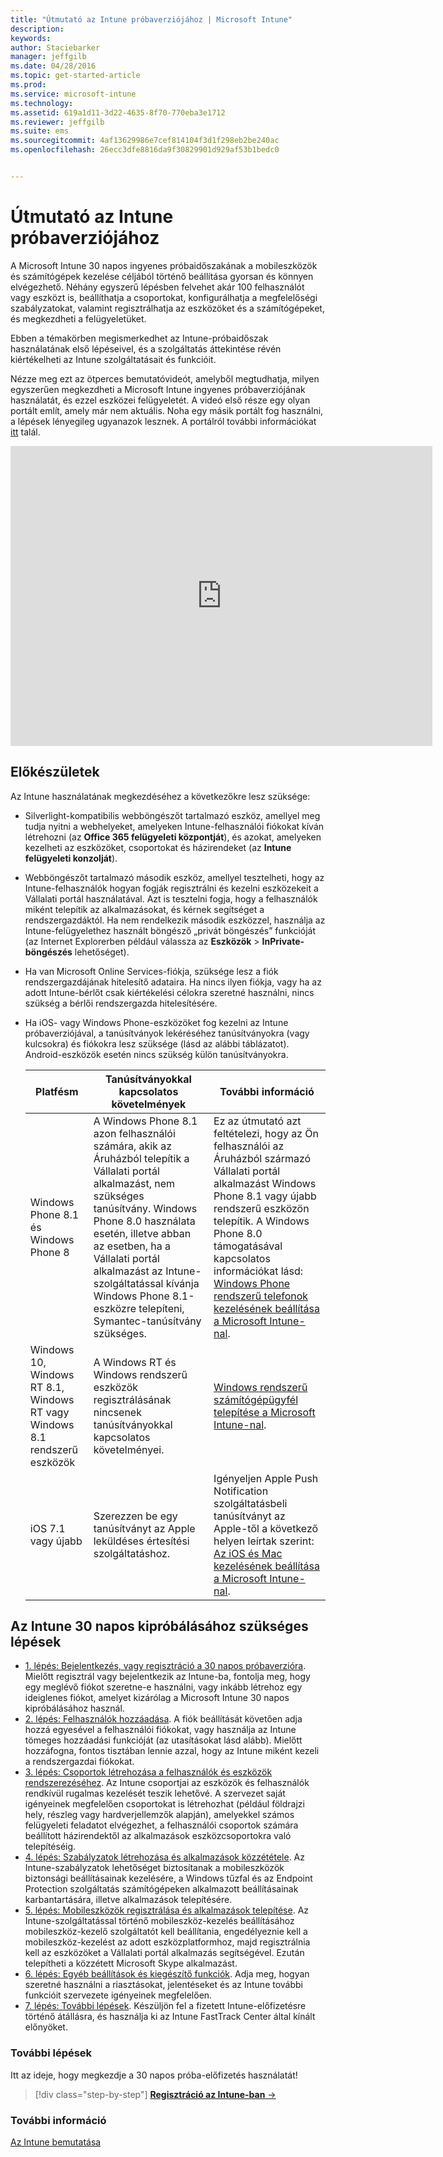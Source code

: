 ```yaml
---
title: "Útmutató az Intune próbaverziójához | Microsoft Intune"
description: 
keywords: 
author: Staciebarker
manager: jeffgilb
ms.date: 04/28/2016
ms.topic: get-started-article
ms.prod: 
ms.service: microsoft-intune
ms.technology: 
ms.assetid: 619a1d11-3d22-4635-8f70-770eba3e1712
ms.reviewer: jeffgilb
ms.suite: ems
ms.sourcegitcommit: 4af13629986e7cef814104f3d1f298eb2be240ac
ms.openlocfilehash: 26ecc3dfe8816da9f30829901d929af53b1bedc0


---
```


# Útmutató az Intune próbaverziójához
A Microsoft Intune 30 napos ingyenes próbaidőszakának a mobileszközök és számítógépek kezelése céljából történő beállítása gyorsan és könnyen elvégezhető. Néhány egyszerű lépésben felvehet akár 100 felhasználót vagy eszközt is, beállíthatja a csoportokat, konfigurálhatja a megfelelőségi szabályzatokat, valamint regisztrálhatja az eszközöket és a számítógépeket, és megkezdheti a felügyeletüket.

Ebben a témakörben megismerkedhet az Intune-próbaidőszak használatának első lépéseivel, és a szolgáltatás áttekintése révén kiértékelheti az Intune szolgáltatásait és funkcióit.

Nézze meg ezt az ötperces bemutatóvideót, amelyből megtudhatja, milyen egyszerűen megkezdheti a Microsoft Intune ingyenes próbaverziójának használatát, és ezzel eszközei felügyeletét. A videó első része egy olyan portált említ, amely már nem aktuális. Noha egy másik portált fog használni, a lépések lényegileg ugyanazok lesznek. A portálról további információkat [itt](https://docs.microsoft.com/intune/deploy-use/account-portal-merged-with-Office-365) talál.

<iframe width="675" height="480" src="https://www.youtube.com/embed/ltcZvm4VOFU" frameborder="0" allowfullscreen></iframe>

## Előkészületek
Az Intune használatának megkezdéséhez a következőkre lesz szüksége:

-   Silverlight-kompatibilis webböngészőt tartalmazó eszköz, amellyel meg tudja nyitni a webhelyeket, amelyeken Intune-felhasználói fiókokat kíván létrehozni (az **Office 365 felügyeleti központját**), és azokat, amelyeken kezelheti az eszközöket, csoportokat és házirendeket (az **Intune felügyeleti konzolját**).

-   Webböngészőt tartalmazó második eszköz, amellyel tesztelheti, hogy az Intune-felhasználók hogyan fogják regisztrálni és kezelni eszközekeit a Vállalati portál használatával. Azt is tesztelni fogja, hogy a felhasználók miként telepítik az alkalmazásokat, és kérnek segítséget a rendszergazdáktól. Ha nem rendelkezik második eszközzel, használja az Intune-felügyelethez használt böngésző „privát böngészés” funkcióját (az Internet Explorerben például válassza az **Eszközök** &gt; **InPrivate-böngészés** lehetőséget).

-   Ha van Microsoft Online Services-fiókja, szüksége lesz a fiók rendszergazdájának hitelesítő adataira. Ha nincs ilyen fiókja, vagy ha az adott Intune-bérlőt csak kiértékelési célokra szeretné használni, nincs szükség a bérlői rendszergazda hitelesítésére.

-   Ha iOS- vagy Windows Phone-eszközöket fog kezelni az Intune próbaverziójával, a tanúsítványok lekéréséhez tanúsítványokra (vagy kulcsokra) és fiókokra lesz szüksége (lásd az alábbi táblázatot). Android-eszközök esetén nincs szükség külön tanúsítványokra.

    |Platfésm|Tanúsítványokkal kapcsolatos követelmények|További információ|
    |------------|----------------------------|--------------------|
    |Windows Phone 8.1 és Windows Phone 8 |A Windows Phone 8.1 azon felhasználói számára, akik az Áruházból telepítik a Vállalati portál alkalmazást, nem szükséges tanúsítvány. Windows Phone 8.0 használata esetén, illetve abban az esetben, ha a Vállalati portál alkalmazást az Intune-szolgáltatással kívánja Windows Phone 8.1-eszközre telepíteni, Symantec-tanúsítvány szükséges.|Ez az útmutató azt feltételezi, hogy az Ön felhasználói az Áruházból származó Vállalati portál alkalmazást Windows Phone 8.1 vagy újabb rendszerű eszközön telepítik. A Windows Phone 8.0 támogatásával kapcsolatos információkat lásd: [Windows Phone rendszerű telefonok kezelésének beállítása a Microsoft Intune-nal](/Intune/Deploy-Use/set-up-windows-phone-management-with-microsoft-intune).|
    |Windows 10, Windows RT 8.1, Windows RT vagy Windows 8.1 rendszerű eszközök|A Windows RT és Windows rendszerű eszközök regisztrálásának nincsenek tanúsítványokkal kapcsolatos követelményei.|[Windows rendszerű számítógépügyfél telepítése a Microsoft Intune-nal](/Intune/Deploy-Use/install-the-windows-pc-client-with-microsoft-intune).|
    |iOS 7.1 vagy újabb|Szerezzen be egy tanúsítványt az Apple leküldéses értesítési szolgáltatáshoz.|Igényeljen Apple Push Notification szolgáltatásbeli tanúsítványt az Apple-től a következő helyen leírtak szerint: [Az iOS és Mac kezelésének beállítása a Microsoft Intune-nal](/Intune/Deploy-Use/set-up-ios-and-mac-management-with-microsoft-intune).|

## Az Intune 30 napos kipróbálásához szükséges lépések
- [1. lépés: Bejelentkezés, vagy regisztráció a 30 napos próbaverzióra](get-started-with-a-30-day-trial-of-microsoft-intune-step-1.md). Mielőtt regisztrál vagy bejelentkezik az Intune-ba, fontolja meg, hogy egy meglévő fiókot szeretne-e használni, vagy inkább létrehoz egy ideiglenes fiókot, amelyet kizárólag a Microsoft Intune 30 napos kipróbálásához használ.
- [2. lépés: Felhasználók hozzáadása](get-started-with-a-30-day-trial-of-microsoft-intune-step-2.md). A fiók beállítását követően adja hozzá egyesével a felhasználói fiókokat, vagy használja az Intune tömeges hozzáadási funkcióját (az utasításokat lásd alább). Mielőtt hozzáfogna, fontos tisztában lennie azzal, hogy az Intune miként kezeli a rendszergazdai fiókokat.
- [3. lépés: Csoportok létrehozása a felhasználók és eszközök rendszerezéséhez](get-started-with-a-30-day-trial-of-microsoft-intune-step-3.md). Az Intune csoportjai az eszközök és felhasználók rendkívül rugalmas kezelését teszik lehetővé. A szervezet saját igényeinek megfelelően csoportokat is létrehozhat (például földrajzi hely, részleg vagy hardverjellemzők alapján), amelyekkel számos felügyeleti feladatot elvégezhet, a felhasználói csoportok számára beállított házirendektől az alkalmazások eszközcsoportokra való telepítéséig.
- [4. lépés: Szabályzatok létrehozása és alkalmazások közzététele](get-started-with-a-30-day-trial-of-microsoft-intune-step-4.md). Az Intune-szabályzatok lehetőséget biztosítanak a mobileszközök biztonsági beállításainak kezelésére, a Windows tűzfal és az Endpoint Protection szolgáltatás számítógépeken alkalmazott beállításainak karbantartására, illetve alkalmazások telepítésére.
- [5. lépés: Mobileszközök regisztrálása és alkalmazások telepítése](get-started-with-a-30-day-trial-of-microsoft-intune-step-5.md). Az Intune-szolgáltatással történő mobileszköz-kezelés beállításához mobileszköz-kezelő szolgáltatót kell beállítania, engedélyeznie kell a mobileszköz-kezelést az adott eszközplatformhoz, majd regisztrálnia kell az eszközöket a Vállalati portál alkalmazás segítségével. Ezután telepítheti a közzétett Microsoft Skype alkalmazást.
- [6. lépés: Egyéb beállítások és kiegészítő funkciók](get-started-with-a-30-day-trial-of-microsoft-intune-step-6.md). Adja meg, hogyan szeretné használni a riasztásokat, jelentéseket és az Intune további funkcióit szervezete igényeinek megfelelően.
- [7. lépés: További lépések](get-started-with-a-30-day-trial-of-microsoft-intune-step-7.md). Készüljön fel a fizetett Intune-előfizetésre történő átállásra, és használja ki az Intune FastTrack Center által kínált előnyöket.


### További lépések
Itt az ideje, hogy megkezdje a 30 napos próba-előfizetés használatát!

>[!div class="step-by-step"]
[**Regisztráció az Intune-ban** &rarr;](.\get-started-with-a-30-day-trial-of-microsoft-intune-step-1.md)

### További információ
[Az Intune bemutatása](/intune/get-started/start-with-a-paid-subscription-to-microsoft-intune)



<!--HONumber=Jun16_HO4-->


